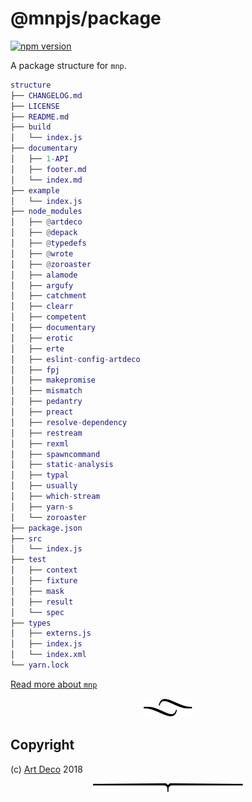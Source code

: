 # @mnpjs/package

[![npm version](https://badge.fury.io/js/%40mnpjs%2Fpackage.svg)](https://npmjs.org/package/@mnpjs/package)

A package structure for `mnp`.

```m
structure
├── CHANGELOG.md
├── LICENSE
├── README.md
├── build
│   └── index.js
├── documentary
│   ├── 1-API
│   ├── footer.md
│   └── index.md
├── example
│   └── index.js
├── node_modules
│   ├── @artdeco
│   ├── @depack
│   ├── @typedefs
│   ├── @wrote
│   ├── @zoroaster
│   ├── alamode
│   ├── argufy
│   ├── catchment
│   ├── clearr
│   ├── competent
│   ├── documentary
│   ├── erotic
│   ├── erte
│   ├── eslint-config-artdeco
│   ├── fpj
│   ├── makepromise
│   ├── mismatch
│   ├── pedantry
│   ├── preact
│   ├── resolve-dependency
│   ├── restream
│   ├── rexml
│   ├── spawncommand
│   ├── static-analysis
│   ├── typal
│   ├── usually
│   ├── which-stream
│   ├── yarn-s
│   └── zoroaster
├── package.json
├── src
│   └── index.js
├── test
│   ├── context
│   ├── fixture
│   ├── mask
│   ├── result
│   └── spec
├── types
│   ├── externs.js
│   ├── index.js
│   └── index.xml
└── yarn.lock
```

[Read more about `mnp`][2]

<p align="center"><a href="#table-of-contents"><img src="/.documentary/section-breaks/0.svg?sanitize=true"></a></p>

## Copyright

(c) [Art Deco][1] 2018

[1]: https://artdeco.bz
[2]: https://mnpjs.org

<p align="center"><a href="#table-of-contents"><img src="/.documentary/section-breaks/-1.svg?sanitize=true"></a></p>